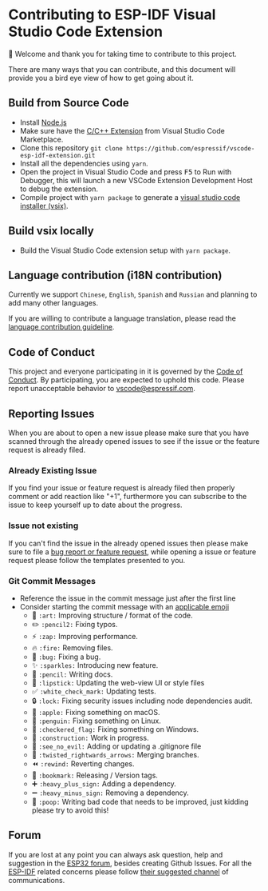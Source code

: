 # Contributing to ESP-IDF Visual Studio Code Extension

:tada: Welcome and thank you for taking time to contribute to this project.

There are many ways that you can contribute, and this document will provide you a bird eye view of how to get going about it.

## Build from Source Code

- Install [Node.js](https://nodejs.org/en/)
- Make sure have the [C/C++ Extension](https://marketplace.visualstudio.com/items?itemName=ms-vscode.cpptools) from Visual Studio Code Marketplace.
- Clone this repository `git clone https://github.com/espressif/vscode-esp-idf-extension.git`
- Install all the dependencies using `yarn`.
- Open the project in Visual Studio Code and press <kbd>F5</kbd> to Run with Debugger, this will launch a new VSCode Extension Development Host to debug the extension.
- Compile project with `yarn package` to generate a [visual studio code installer (vsix)](https://code.visualstudio.com/docs/editor/extension-gallery#_install-from-a-vsix).

## Build vsix locally

- Build the Visual Studio Code extension setup with `yarn package`.

## Language contribution (i18N contribution)

Currently we support `Chinese`, `English`, `Spanish` and `Russian` and planning to add many other languages.

If you are willing to contribute a language translation, please read the [language contribution guideline](./LANG_CONTRIBUTE.md).

## Code of Conduct

This project and everyone participating in it is governed by the [Code of Conduct](./CODE_OF_CONDUCT.md). By participating, you are expected to uphold this code. Please report unacceptable behavior to [vscode@espressif.com](mailto:vscode@espressif.com).

## Reporting Issues

When you are about to open a new issue please make sure that you have scanned through the already opened issues to see if the issue or the feature request is already filed.

### Already Existing Issue

If you find your issue or feature request is already filed then properly comment or add reaction like "+1", furthermore you can subscribe to the issue to keep yourself up to date about the progress.

### Issue not existing

If you can't find the issue in the already opened issues then please make sure to file a [bug report or feature request](https://github.com/espressif/vscode-esp-idf-extension/issues), while opening a issue or feature request please follow the templates presented to you.

### Git Commit Messages

- Reference the issue in the commit message just after the first line
- Consider starting the commit message with an [applicable emoji](https://gitmoji.carloscuesta.me)
  - :art: `:art:` Improving structure / format of the code.
  - :pencil2: `:pencil2:` Fixing typos.
  - :zap: `:zap:` Improving performance.
  - :fire: `:fire:` Removing files.
  - :bug: `:bug:` Fixing a bug.
  - :sparkles: `:sparkles:` Introducing new feature.
  - :pencil: `:pencil:` Writing docs.
  - :lipstick: `:lipstick:` Updating the web-view UI or style files
  - :white_check_mark: `:white_check_mark:` Updating tests.
  - :lock: `:lock:` Fixing security issues including node dependencies audit.
  - :apple: `:apple:` Fixing something on macOS.
  - :penguin: `:penguin:` Fixing something on Linux.
  - :checkered_flag: `:checkered_flag:` Fixing something on Windows.
  - :construction: `:construction:` Work in progress.
  - :see_no_evil: `:see_no_evil:` Adding or updating a .gitignore file
  - :twisted_rightwards_arrows: `:twisted_rightwards_arrows:` Merging branches.
  - :rewind: `:rewind:` Reverting changes.
  - :bookmark: `:bookmark:` Releasing / Version tags.
  - :heavy_plus_sign: `:heavy_plus_sign:` Adding a dependency.
  - :heavy_minus_sign: `:heavy_minus_sign:` Removing a dependency.
  - :poop: `:poop:` Writing bad code that needs to be improved, just kidding please try to avoid this!

## Forum

If you are lost at any point you can always ask question, help and suggestion in the [ESP32 forum](https://esp32.com/viewforum.php?f=40), besides creating Github Issues. For all the [ESP-IDF](https://github.com/espressif/esp-idf) related concerns please follow [their suggested channel](https://esp32.com) of communications.
